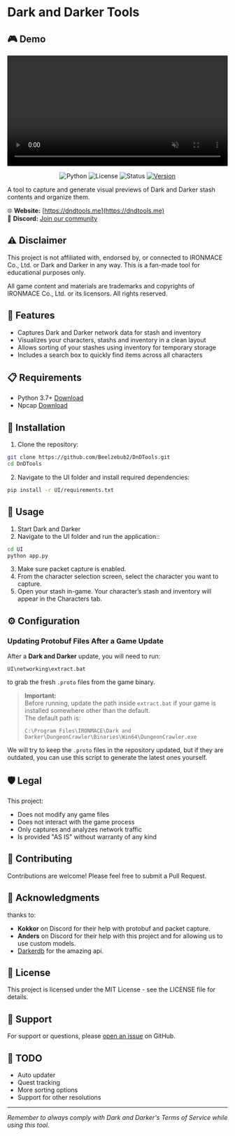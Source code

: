 # Dark and Darker Tools

## 🎮 Demo

<p align="center">
  <video src="https://github.com/user-attachments/assets/ce137f5c-c787-480c-bdac-3c7ebd408979" controls autoplay loop muted width="100%"></video>
</p>

<p align="center">
  <img src="https://img.shields.io/badge/python-3.7+-blue.svg" alt="Python">
  <img src="https://img.shields.io/badge/license-MIT-green.svg" alt="License">
  <img src="https://img.shields.io/badge/status-beta-orange.svg" alt="Status">
  <a href="https://github.com/Beelzebub2/DnDTools/releases/"><img src="https://img.shields.io/github/v/release/Beelzebub2/DnDTools?include_prereleases&label=version" alt="Version"></a>
</p>


A tool to capture and generate visual previews of Dark and Darker stash contents and organize them.

🌐 **Website:** [https://dndtools.me](https://dndtools.me)  
💬 **Discord:** [Join our community](https://discord.gg/X8FuqR2cq6)

## ⚠️ Disclaimer

This project is not affiliated with, endorsed by, or connected to IRONMACE Co., Ltd. or Dark and Darker in any way. This is a fan-made tool for educational purposes only.

All game content and materials are trademarks and copyrights of IRONMACE Co., Ltd. or its licensors. All rights reserved.

## 🚀 Features

- Captures Dark and Darker network data for stash and inventory
- Visualizes your characters, stashs and inventory in a clean layout
- Allows sorting of your stashes using inventory for temporary storage
- Includes a search box to quickly find items across all characters

## 📋 Requirements

- Python 3.7+ [Download](https://www.python.org/downloads/)
- Npcap [Download](https://npcap.com/#download)

## 🔧 Installation

1. Clone the repository:
```bash
git clone https://github.com/Beelzebub2/DnDTools.git
cd DnDTools
```
2. Navigate to the UI folder and install required dependencies:
```bash
pip install -r UI/requirements.txt
```

## 📖 Usage
1. Start Dark and Darker
2. Navigate to the UI folder and run the application::
```bash
cd UI
python app.py
```
3. Make sure packet capture is enabled.
4. From the character selection screen, select the character you want to capture.
5. Open your stash in-game. Your character’s stash and inventory will appear in the Characters tab.

## ⚙️ Configuration
### Updating Protobuf Files After a Game Update

After a **Dark and Darker** update, you will need to run:
```
UI\networking\extract.bat
```
to grab the fresh `.proto` files from the game binary.

> **Important:**  
> Before running, update the path inside `extract.bat` if your game is installed somewhere other than the default.  
> The default path is:
> ```
> C:\Program Files\IRONMACE\Dark and Darker\DungeonCrawler\Binaries\Win64\DungeonCrawler.exe
> ```

We will try to keep the `.proto` files in the repository updated, but if they are outdated, you can use this script to generate the latest ones yourself.

## 🛡️ Legal

This project:
- Does not modify any game files
- Does not interact with the game process
- Only captures and analyzes network traffic
- Is provided "AS IS" without warranty of any kind

## 🤝 Contributing

Contributions are welcome! Please feel free to submit a Pull Request.

## 🙏 Acknowledgments
thanks to:
- **Kokkor** on Discord for their help with protobuf and packet capture.
- **Anders** on Discord for their help with this project and for allowing us to use custom models.
- [Darkerdb](https://darkerdb.com/) for the amazing api.

## 📄 License

This project is licensed under the MIT License - see the LICENSE file for details.

## 💬 Support

For support or questions, please [open an issue](https://github.com/Beelzebub2/darkanddarker-stash-preview/issues) on GitHub.

## 📝 TODO

- Auto updater
- Quest tracking
- More sorting options
- Support for other resolutions

---
*Remember to always comply with Dark and Darker's Terms of Service while using this tool.*

